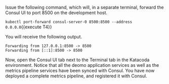 
Issue the following command, which will, in a separate terminal,
forward the Consul UI to port 8500 on the development host.

`kubectl port-forward consul-server-0 8500:8500 --address 0.0.0.0`{{execute T4}}

You will receive the following output.

```plaintext
Forwarding from 127.0.0.1:8500 -> 8500
Forwarding from [::1]:8500 -> 8500
```

Now, open the Consul UI tab next to the Terminal tab in the
Katacoda environment. Notice that all the deomo application
services as well as the metrics pipeline services have been
synced with Consul. You have now deployed a complete metrics
pipeline, and registered it with Consul.
